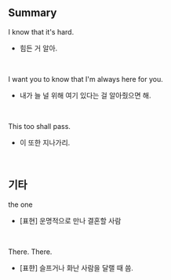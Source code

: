 ## Summary

I know that it's hard.
- 힘든 거 알아.

<br>

I want you to know that I'm always here for you.
- 내가 늘 널 위해 여기 있다는 걸 알아줬으면 해.

<br>

This too shall pass.
- 이 또한 지나가리.

<br>

## 기타

the one
- [표현] 운명적으로 만나 결혼할 사람

<br>

There. There.
- [표햔] 슬프거나 화난 사람을 달랠 때 씀.
